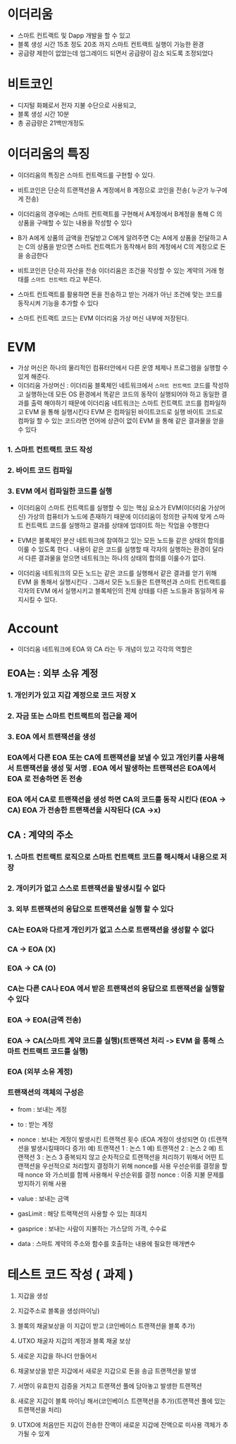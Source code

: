 # 이더리움
- 스마트 컨트랙트 및 Dapp 개발을 할 수 있고
- 블록 생성 시간 15초 정도 20초 까지 스마트 컨트랙트 실행이 가능한 환경
- 공급량 제한이 없었는데 업그레이드 되면서 공급량이 감소 되도록 조정되었다

# 비트코인
- 디지털 화폐로서 전자 지불 수단으로 사용되고,
- 블록 생성 시간 10분
- 총 공급량은 21백만개정도


# 이더리움의 특징

- 이더리움의 특징은 스마트 컨트랙드를 구현할 수 있다.
- 비트코인은 단순히 트랜잭션을 A 계정에서 B 계정으로 코인을 전송( 누군가 누구에게 전송)
- 이더리움의 경우에는 스마트 컨트랙트를 구현해서 A계정에서 B계정을 통해 C 의 상품을 구매할 수 있는 내용을 작성할 수 있다
- B가 A에게 상품의 금액을 전달받고 C에게 알려주면 C는 A에게 상품을 전달하고 A는 C의 상품을 받으면 스마트 컨트랙트가 동작해서 B의 계정에서 C의 계정으로 돈을 송금한다
- 비트코인은 단순히 자산을 전송 이더리움은 조건을 작성할 수 있는 계약의 거래 형태를 `스마트 컨트랙트` 라고 부른다.
- 스마트 컨트랙트를 활용하면 돈을 전송하고 받는 거래가 아닌 조건에 맞는 코드를 동작시켜 기능을 추가할 수 있다

- 스마트 컨트랙트 코드는 EVM 이더리움 가상 머신 내부에 저장된다.

# EVM

- 가상 머신은 하나의 물리적인 컴퓨터안에서 다른 운영 체제나 프로그램을 실행할 수 있게 해준다.
- 이더리움 가상머신 : 이더리움 블록체인 네트워크에서 `스마트 컨트랙트` 코드를 작성하고 실행하는데
모든 OS 환경에서 똑같은 코드의 동작이 실행되어야 하고 동일한 결과를 출력 해야하기 때문에
이더리움 네트워크는 스마트 컨트랙트 코드를 컴파일하고 EVM 을 통해 실행시킨다
EVM 은 컴파일된 바이트코드로 실행 바이트 코드로 컴파일 할 수 있는 코드라면 언어에 상관이 없이 
EVM 을 통해 같은 결과물을 얻을 수 있다

### 1. 스마트 컨트랙트 코드 작성
### 2. 바이트 코드 컴파일
### 3. EVM 에서 컴파일한 코드를 실행

- 이더리움이 스마트 컨트랙트를 실행할 수 있는 핵심 요소가 EVM(이더리움 가상머신) 가상의 컴퓨터가 노드에 존재하기 때문에 
이더리움이 정의한 규칙에 맞게 스마트 컨트랙트 코드를 실행하고 결과를 상태에 업데이트 하는 작업을 수행한다

- EVM은 블록체인 분산 네트워크에 참여하고 있는 모든 노드들 같은 상태의 합의를 이룰 수 있도록 한다 . 내용이 같은 코드를 실행할 때 각자의 실행하는 환경이 달라서 다른 결과물을 얻으면 네트워크는 하나의 상태의 합의를 이룰수가 없다.

- 이더리움 네트워크의 모든 노드는 같은 코드를 실행해서 같은 결과를 얻기 위해 EVM 을 통해서 실행시킨다 . 그래서 모든 노드들은 트랜잭션과 스마트 컨트랙트를 각자의 EVM 에서 실행시키고 블록체인의 전체 상태를 다른 노드들과 동일하게 유지시킬 수 있다.


# Account

- 이더리움 네트워크에 EOA 와 CA 라는 두 개념이 있고 각각의 역할은

## EOA는 : 외부 소유 계정

### 1. 개인키가 있고 지갑 계정으로 코드 저장 X

### 2. 자금 또는 스마트 컨트랙트의 접근을 제어

### 3. EOA 에서 트랜잭션을 생성

### EOA에서 다른 EOA 또는 CA에 트랜잭션을 보낼 수 있고 개인키를 사용해서 트랜잭션을 생성 및 서명 . EOA 에서 발생하는 트랜잭션은 EOA에서 EOA 로 전송하면 돈 전송

### EOA 에서 CA로 트랜잭션을 생성 하면 CA의 코드를 동작 시킨다 (EOA -> CA) EOA 가 전송한 트랜잭션을 시작된다 (CA ->x)

## CA : 계약의 주소

### 1. 스마트 컨트랙트 로직으로 스마트 컨트랙트 코드를 해시해서 내용으로 저장

### 2. 개이키가 없고 스스로 트랜잭션을 발생시킬 수 없다

### 3. 외부 트랜잭션의 응답으로 트랜잭션을 실행 할 수 있다

### CA는 EOA와 다르게 개인키가 없고 스스로 트랜잭션을 생성할 수 없다

### CA -> EOA (X)

### EOA -> CA (O)

### CA는 다른 CA나 EOA 에서 받은 트랜잭션의 응답으로 트랜잭션을 실행할 수 있다

### EOA -> EOA(금액 전송)

### EOA -> CA(스마트 계약 코드를 실행)(트랜잭션 처리 -> EVM 을 통해 스마트 컨트랙트 코드를 실행)

### EOA (외부 소유 계정)

### 트랜잭션의 객체의 구성은

- from : 보내는 계정
- to : 받는 계정
- nonce : 보내는 계정이 발생시킨 트랜잭션 횟수
(EOA 계정이 생성되면 0)
(트랜잭션을 발생시킬때마다 증가)
예) 트랜잭션 1 : 논스 1
예) 트랜잭션 2 : 논스 2
예) 트랜잭션 3 : 논스 3
중복되지 않고 순차적으로 트랜잭션을 처리하기 위해서
어떤 트랜잭션을 우선적으로 처리할지 결정하기 위해 nonce를 사용
우선순위를 결정을 할때 nonce 와 가스비를 함께 사용해서 우선순위를 결정
nonce : 이중 지불 문제를 방지하기 위해 사용

- value : 보내는 금액
- gasLimit : 해당 트랙잭션의 사용할 수 있는 최대치
- gasprice : 보내는 사람이 지불하는 가스당의 가격, 수수료
- data : 스마트 계약의 주소와 함수를 호출하는 내용에 필요한 매개변수


# 테스트 코드 작성 ( 과제 )

1. 지갑을 생성

2. 지갑주소로 블록을 생성(마이닝)

3. 블록의 채굴보상을 이 지갑이 받고 (코인베이스 트랜잭션을 블록 추가)

4. UTXO 채굴자 지갑의 계정과 블록 채굴 보상

5. 새로운 지갑을 하나더 만들어서

6. 채굴보상을 받은 지갑에서 새로운 지갑으로 돈을 송금 트랜잭션을 발생

7. 서명이 유효한지 검증을 거치고 트랜잭션 풀에 담아놓고 발생한 트랜잭션

8. 새로운 지갑이 블록 마이닝 해서(코인베이스 트랜잭션을 추가)(트랜잭션 풀에 있는 트랜잭션을 처리)

9. UTXO에 처음만든 지갑이 전송한 잔액이 새로운 지갑에 잔액으로 미사용 객체가 추가될 수 있게